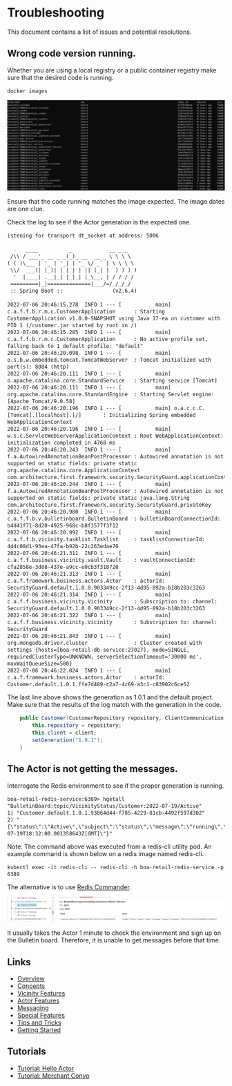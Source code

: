 # Troubleshooting

This document contains a list of issues and potential resolutions.

## Wrong code version running.

Whether you are using a local registry or a public container registry make sure that the desired code is running.

```shell
docker images
```

![](images/Troubleshooting/Troubleshooting-Docker-Images.png)

Ensure that the code running matches the image expected.
The image dates are one clue.

Check the log to see if the Actor generation is the expected one.

```shell
istening for transport dt_socket at address: 5006

  .   ____          _            __ _ _
 /\\ / ___'_ __ _ _(_)_ __  __ _ \ \ \ \
( ( )\___ | '_ | '_| | '_ \/ _` | \ \ \ \
 \\/  ___)| |_)| | | | | || (_| |  ) ) ) )
  '  |____| .__|_| |_|_| |_\__, | / / / /
 =========|_|==============|___/=/_/_/_/
 :: Spring Boot ::                (v2.6.4)

2022-07-06 20:46:15.278  INFO 1 --- [           main] c.a.f.f.b.r.m.c.CustomerApplication      : Starting CustomerApplication v1.0.0-SNAPSHOT using Java 17-ea on customer with PID 1 (/customer.jar started by root in /)
2022-07-06 20:46:15.285  INFO 1 --- [           main] c.a.f.f.b.r.m.c.CustomerApplication      : No active profile set, falling back to 1 default profile: "default"
2022-07-06 20:46:20.098  INFO 1 --- [           main] o.s.b.w.embedded.tomcat.TomcatWebServer  : Tomcat initialized with port(s): 8084 (http)
2022-07-06 20:46:20.111  INFO 1 --- [           main] o.apache.catalina.core.StandardService   : Starting service [Tomcat]
2022-07-06 20:46:20.111  INFO 1 --- [           main] org.apache.catalina.core.StandardEngine  : Starting Servlet engine: [Apache Tomcat/9.0.58]
2022-07-06 20:46:20.196  INFO 1 --- [           main] o.a.c.c.C.[Tomcat].[localhost].[/]       : Initializing Spring embedded WebApplicationContext
2022-07-06 20:46:20.196  INFO 1 --- [           main] w.s.c.ServletWebServerApplicationContext : Root WebApplicationContext: initialization completed in 4768 ms
2022-07-06 20:46:20.243  INFO 1 --- [           main] f.a.AutowiredAnnotationBeanPostProcessor : Autowired annotation is not supported on static fields: private static org.apache.catalina.core.ApplicationContext com.architecture.first.framework.security.SecurityGuard.applicationContext
2022-07-06 20:46:20.244  INFO 1 --- [           main] f.a.AutowiredAnnotationBeanPostProcessor : Autowired annotation is not supported on static fields: private static java.lang.String com.architecture.first.framework.security.SecurityGuard.privateKey
2022-07-06 20:46:20.980  INFO 1 --- [           main] c.a.f.f.b.v.bulletinboard.BulletinBoard  : bulletinBoardConnectionId: b4d41f71-8d20-4925-968c-b8f3577f3f12
2022-07-06 20:46:20.992  INFO 1 --- [           main] c.a.f.f.b.vicinity.tasklist.Tasklist     : tasklistConnectionId: 4d4c08d1-93ea-47fa-b92b-22c263edae76
2022-07-06 20:46:21.311  INFO 1 --- [           main] c.a.f.f.business.vicinity.vault.Vault    : vaultConnectionId: cfa2858e-3d88-437e-a9cc-e0cb3f318720
2022-07-06 20:46:21.313  INFO 1 --- [           main] c.a.f.framework.business.actors.Actor    : actorId: SecurityGuard.default.1.0.0.903349cc-2f13-4d95-892a-b18b203c3263
2022-07-06 20:46:21.314  INFO 1 --- [           main] c.a.f.f.business.vicinity.Vicinity       : Subscription to: channel: SecurityGuard.default.1.0.0.903349cc-2f13-4d95-892a-b18b203c3263
2022-07-06 20:46:21.322  INFO 1 --- [           main] c.a.f.f.business.vicinity.Vicinity       : Subscription to: channel: SecurityGuard
2022-07-06 20:46:21.843  INFO 1 --- [           main] org.mongodb.driver.cluster               : Cluster created with settings {hosts=[boa-retail-db-service:27027], mode=SINGLE, requiredClusterType=UNKNOWN, serverSelectionTimeout='30000 ms', maxWaitQueueSize=500}
2022-07-06 20:46:22.024  INFO 1 --- [           main] c.a.f.framework.business.actors.Actor    : actorId: Customer.default.1.0.1.ffe7d489-c2a7-4c69-a3c1-c83902c6ce52

```

The last line above shows the generation as 1.0.1 and the default project. 
Make sure that the results of the log match with the generation in the code.

```java
    public Customer(CustomerRepository repository, ClientCommunication client) {
        this.repository = repository;
        this.client = client;
        setGeneration("1.0.1");
    }
```

## The Actor is not getting the messages.

Interrogate the Redis environment to see if the proper generation is running.

```shell
boa-retail-redis-service:6389> hgetall "BulletinBoard:topic/VicinityStatus/Customer:2022-07-19/Active"
1) "Customer.default.1.0.1.93864d44-f785-4229-81cb-4492f597d302"
2) "{\"status\":\"Active\",\"subject\":\"status\",\"message\":\"running\",\"timestamp\":\"2022-07-19T18:32:00.001358643Z[GMT]\"}"
```

Note: The command above was executed from a redis-cli utility pod.
An example command is shown below on a redis image named redis-cli.

```shell
kubectl exec -it redis-cli -- redis-cli -h boa-retail-redis-service -p 6389
```

The alternative is to use [Redis Commander](Tips-and-Tricks.md#install-redis-commander).

![](images/Troubleshooting/Troubleshooting-Actor-Availability.png)

It usually takes the Actor 1 minute to check the environment and sign up on the Bulletin board.
Therefore, it is unable to get messages before that time.

## Links
- [Overview](Overview.md 'Overview')
- [Concepts](Concepts.md)
- [Vicinity Features](Vicinity-Features.md 'Vicinity Features')
- [Actor Features](Actor-Features.md)
- [Messaging](Messaging.md)
- [Special Features](Special-Features.md)
- [Tips and Tricks](Tips-and-Tricks.md)
- [Getting Started](../../README.md)

## Tutorials
- [Tutorial: Hello Actor](Tutorials-Hello-Actor.md)
- [Tutorial: Merchant Convo](Tutorials-Merchant-Convo.md)
